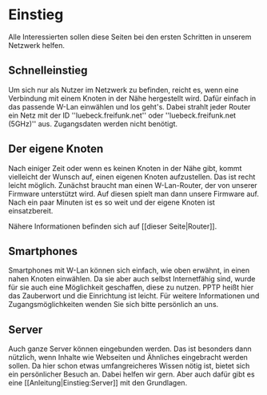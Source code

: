 # Einstieg
Alle Interessierten sollen diese Seiten bei den ersten Schritten in unserem Netzwerk helfen.

## Schnelleinstieg
Um sich nur als Nutzer im Netzwerk zu befinden, reicht es, wenn eine Verbindung mit einem Knoten in der Nähe hergestellt wird.
Dafür einfach in das passende W-Lan einwählen und los geht's. Dabei strahlt jeder Router ein Netz mit der ID ''luebeck.freifunk.net'' oder ''luebeck.freifunk.net (5GHz)'' aus. Zugangsdaten werden nicht benötigt.

## Der eigene Knoten
Nach einiger Zeit oder wenn es keinen Knoten in der Nähe gibt, kommt vielleicht der Wunsch auf, einen eigenen Knoten aufzustellen. Das ist recht leicht möglich.
Zunächst braucht man einen W-Lan-Router, der von unserer Firmware unterstützt wird. Auf diesen spielt man dann unsere Firmware auf. Nach ein paar Minuten ist es so weit und der eigene Knoten ist einsatzbereit.

Nähere Informationen befinden sich auf [[dieser Seite|Router]].

## Smartphones
Smartphones mit W-Lan können sich einfach, wie oben erwähnt, in einen nahen Knoten einwählen.
Da sie aber auch selbst Internetfähig sind, wurde für sie auch eine Möglichkeit geschaffen, diese zu nutzen.
PPTP heißt hier das Zauberwort und die Einrichtung ist leicht.
Für weitere Informationen und Zugangsmöglichkeiten wenden Sie sich bitte persönlich an uns.

## Server
Auch ganze Server können eingebunden werden. Das ist besonders dann nützlich, wenn Inhalte wie Webseiten und Ähnliches eingebracht werden sollen.
Da hier schon etwas umfangreicheres Wissen nötig ist, bietet sich ein persönlicher Besuch an. Dabei helfen wir gern.
Aber auch dafür gibt es eine [[Anleitung|Einstieg:Server]] mit den Grundlagen.
